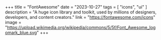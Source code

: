 +++
title = "FontAwesome"
date = "2023-10-27"
tags = [
    "icons",
    "ui"
]
description = "A huge icon library and toolkit, used by millions of designers, developers, and content creators."
link = "https://fontawesome.com/icons"
image = "https://upload.wikimedia.org/wikipedia/commons/5/5f/Font_Awesome_logomark_blue.svg"
+++
